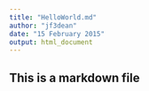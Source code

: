 ```yaml
---
title: "HelloWorld.md"
author: "jf3dean"
date: "15 February 2015"
output: html_document
---
```

## This is a markdown file
